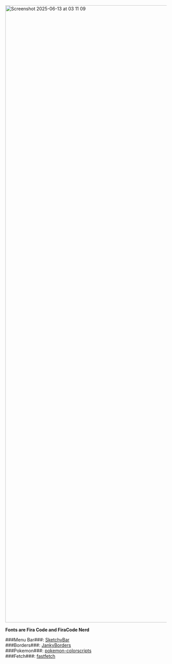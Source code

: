 <img width="1920" alt="Screenshot 2025-06-13 at 03 11 09" src="https://github.com/user-attachments/assets/6ba9426e-7e1f-49e0-a161-cd8baafa9354" />


**Fonts are Fira Code and FiraCode Nerd**

###Menu Bar###: [SketchyBar](https://github.com/FelixKratz/SketchyBar) \
###Borders###: [JankyBorders](https://github.com/FelixKratz/JankyBorders) \
###Pokemon###: [pokemon-colorscripts](https://gitlab.com/phoneybadger/pokemon-colorscripts) \
###Fetch###: [fastfetch](https://github.com/fastfetch-cli/fastfetch)
